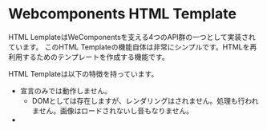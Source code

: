 # Webcomponents HTML Template

HTML LemplateはWeComponentsを支える4つのAPI群の一つとして実装されています。
このHTML Templateの機能自体は非常にシンプルです。HTMLを再利用するためのテンプレートを作成する機能です。   


HTML Templateは以下の特徴を持っています。
* 宣言のみでは動作しません。
    * DOMとしては存在しますが、レンダリングはされません。処理も行われません。画像はロードされないし音もなりません。
* 

